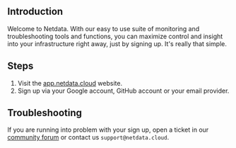 <!--
title: "Sign in to Netdata"
sidebar_label: "Sign in to Netdata"
custom_edit_url: "https://github.com/netdata/learn/blob/master/docs/tasks/setup/sign-in-to-netdata.md"
sidebar_position : "1 "
learn_status: "Published"
learn_topic_type: "Tasks"
learn_rel_path: "Setup"
learn_docs_purpose: "Create an account for Netdata Cloud"
-->


## Introduction

Welcome to Netdata. With our easy to use suite of monitoring and troubleshooting tools and functions, you can maximize control and insight into your infrastructure right away, just by signing up. It's really that simple.

## Steps

1. Visit the [app.netdata.cloud](app.netdata.cloud) website. 
2. Sign up via your Google account, GitHub account or your email provider.

## Troubleshooting

If you are running into problem with your sign up, open a ticket in our [community forum](community.netdata.cloud) or
contact us `support@netdata.cloud`.
